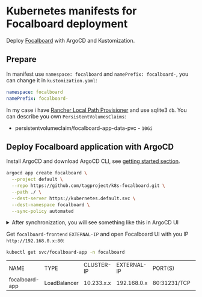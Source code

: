 # Kubernetes manifests for Focalboard deployment

Deploy [Focalboard](https://github.com/mattermost/focalboard) with ArgoCD and Kustomization.

## Prepare

In manifest use `namespace: focalboard` and `namePrefix: focalboard-`, you can change it in `kustomization.yaml`:

```yaml
namespace: focalboard
namePrefix: focalboard-
```

In my case i have [Rancher Local Path Provisioner](https://github.com/rancher/local-path-provisioner) and use sqlite3 `db`. You can describe you own `PersistentVolumesClaims`:

- persistentvolumeclaim/focalboard-app-data-pvc - `10Gi`

## Deploy Focalboard application with ArgoCD

Install ArgoCD and download ArgoCD CLI, see [getting started section](https://argo-cd.readthedocs.io/en/stable/getting_started/).

```sh
argocd app create focalboard \
  --project default \
  --repo https://github.com/tagproject/k8s-focalboard.git \
  --path ./ \
  --dest-server https://kubernetes.default.svc \
  --dest-namespace focalboard \
  --sync-policy automated
```

<details>
<summary>After synchronization, you will see something like this in ArgoCD UI</summary>

![image info](./media/screenshots/focalboard-argocd-sync.png)

</details>

Get `focalboard-frontend` `EXTERNAL-IP` and open Focalboard UI with you IP `http://192.168.0.x:80`:

```sh
kubectl get svc/focalboard-app -n focalboard
```

|                |              |            |             |              |     |
| -------------- | ------------ | ---------- | ----------- | ------------ | --- |
| NAME           | TYPE         | CLUSTER-IP | EXTERNAL-IP | PORT(S)      | AGE |
| focalboard-app | LoadBalancer | 10.233.x.x | 192.168.0.x | 80:31231/TCP | 1m  |
